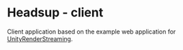 # Headsup - client

Client application based on the example web application for [UnityRenderStreaming](https://github.com/Unity-Technologies/UnityRenderStreaming).
